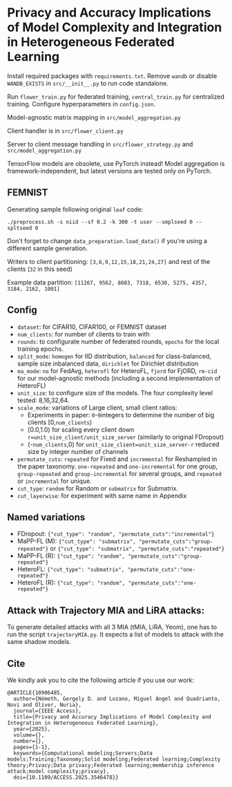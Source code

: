 # Privacy and Accuracy Implications of Model Complexity and Integration in Heterogeneous Federated Learning

Install required packages with `requirements.txt`. Remove `wandb` or disable `WANDB_EXISTS` in `src/__init__.py` to run code standalone.

Run `flower_train.py` for federated training, `central_train.py` for centralized training. Configure hyperparameters in `config.json`.

Model-agnostic matrix mapping in `src/model_aggregation.py`

Client handler is in `src/flower_client.py`

Server to client message handling in `src/flower_strategy.py` and `src/model_aggregation.py`

TensorFlow models are obsolete, use PyTorch instead! Model aggregation is framework-independent, but latest versions are tested only on PyTorch.

## FEMNIST
Generating sample following original `leaf` code:

`./preprocess.sh -s niid --sf 0.2 -k 300 -t user --smplseed 0 --spltseed 0`

Don't forget to change `data_preparation.load_data()` if you're using a different sample generation.

Writers to client partitioning:
`[3,6,9,12,15,18,21,24,27]` and rest of the clients (`32` in this seed)

Example data partition: `[11267, 9562, 8603, 7318, 6530, 5275, 4357, 3184, 2162, 1001]`

## Config

 - `dataset`: for CIFAR10, CIFAR100, or FEMNIST dataset
 - `num_clients`: for number of clients to train with
 - `rounds`: to configurate number of federated rounds, `epochs` for the local training epochs.
 - `split_mode`: `homogen` for IID distribution, `balanced` for class-balanced, sample size inbalanced data, `dirichlet` for Dirichlet distribution
 - `ma_mode`: `no` for FedAvg, `heterofl` for HeteroFL, `fjord` for FjORD, `rm-cid` for our model-agnostic methods (including a second implementation of HeteroFL)
 - `unit_size`: to configure size of the models. The four complexity level tested: 8,16,32,64.
 - `scale_mode`: variations of Large client, small client ratios:
   - Experiments in paper: `0`-`9`integers to determine the number of big clients [0,`num_clients`)
   - [0.0,1.0) for scaling every client down `r=unit_size_client/unit_size_server` (similarly to original FDropout)
   - (-`num_clients`,0) for `unit_size_client=unit_size_server-r` reduced size by integer number of channels
 - `permutate_cuts`: `repeated` for Fixed and `incremental` for Reshampled in the paper taxonomy. `one-repeated` and `one-incremental` for one group, `group-repeated` and `group-incremental` for several groups, and `repeated` or `incremental` for unique.
 - `cut_type`: `random` for Random or `submatrix` for Submatrix.
 - `cut_layerwise`: for experiment with same name in Appendix

## Named variations
 - FDropout: `{"cut_type": "random", "permutate_cuts":"incremental"}`
 - MaPP-FL (M): `{"cut_type": "submatrix", "permutate_cuts":"group-repeated"}` or `{"cut_type": "submatrix", "permutate_cuts":"repeated"}`
 - MaPP-FL (R): `{"cut_type": "random", "permutate_cuts":"group-repeated"}`
 - HeteroFL: `{"cut_type": "submatrix", "permutate_cuts":"one-repeated"}`
 - HeteroFL (R): `{"cut_type": "random", "permutate_cuts":"one-repeated"}`


## Attack with Trajectory MIA and LiRA attacks:
To generate detailed attacks with all 3 MIA (tMIA, LiRA, Yeom), one has to run the script `trajectoryMIA.py`. It expects a list of models to attack with the same shadow models.

## Cite
We kindly ask you to cite the following article if you use our work:
```
@ARTICLE{10906485,
  author={Németh, Gergely D. and Lozano, Miguel Ángel and Quadrianto, Novi and Oliver, Nuria},
  journal={IEEE Access}, 
  title={Privacy and Accuracy Implications of Model Complexity and Integration in Heterogeneous Federated Learning}, 
  year={2025},
  volume={},
  number={},
  pages={1-1},
  keywords={Computational modeling;Servers;Data models;Training;Taxonomy;Solid modeling;Federated learning;Complexity theory;Privacy;Data privacy;Federated learning;membership inference attack;model complexity;privacy},
  doi={10.1109/ACCESS.2025.3546478}}
```
